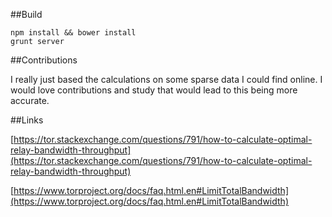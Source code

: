 ##Build

    npm install && bower install
    grunt server

##Contributions

I really just based the calculations on some sparse data I could find online. I would love contributions and study that would lead to this being more accurate.

##Links

[https://tor.stackexchange.com/questions/791/how-to-calculate-optimal-relay-bandwidth-throughput](https://tor.stackexchange.com/questions/791/how-to-calculate-optimal-relay-bandwidth-throughput)

[https://www.torproject.org/docs/faq.html.en#LimitTotalBandwidth](https://www.torproject.org/docs/faq.html.en#LimitTotalBandwidth)
